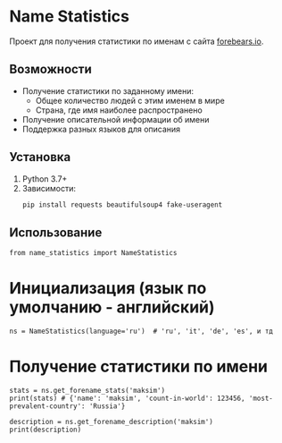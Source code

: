 # Name Statistics

Проект для получения статистики по именам с сайта [forebears.io](https://forebears.io).

## Возможности

- Получение статистики по заданному имени:
  - Общее количество людей с этим именем в мире
  - Страна, где имя наиболее распространено
- Получение описательной информации об имени
- Поддержка разных языков для описания

## Установка

1. Python 3.7+
2. Зависимости:
   ```bash
   pip install requests beautifulsoup4 fake-useragent

## Использование
```
from name_statistics import NameStatistics
```

# Инициализация (язык по умолчанию - английский)
```
ns = NameStatistics(language='ru')  # 'ru', 'it', 'de', 'es', и тд
```

# Получение статистики по имени
```
stats = ns.get_forename_stats('maksim')
print(stats) # {'name': 'maksim', 'count-in-world': 123456, 'most-prevalent-country': 'Russia'}

description = ns.get_forename_description('maksim')
print(description)
```
